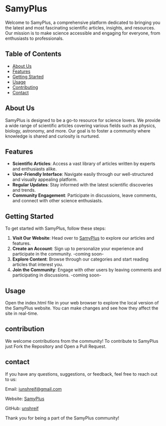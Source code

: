 # SamyPlus

Welcome to SamyPlus, a comprehensive platform dedicated to bringing you the latest and most fascinating scientific articles, insights, and resources. Our mission is to make science accessible and engaging for everyone, from enthusiasts to professionals.

## Table of Contents

- [About Us](#about-us)
- [Features](#features)
- [Getting Started](#getting-started)
- [Usage](#usage)
- [Contributing](#contributing)
- [Contact](#contact)

## About Us

SamyPlus is designed to be a go-to resource for science lovers. We provide a wide range of scientific articles covering various fields such as physics, biology, astronomy, and more. Our goal is to foster a community where knowledge is shared and curiosity is nurtured.

## Features

- **Scientific Articles**: Access a vast library of articles written by experts and enthusiasts alike.
- **User-Friendly Interface**: Navigate easily through our well-structured and visually appealing platform.
- **Regular Updates**: Stay informed with the latest scientific discoveries and trends.
- **Community Engagement**: Participate in discussions, leave comments, and connect with other science enthusiasts.

## Getting Started

To get started with SamyPlus, follow these steps:

1. **Visit Our Website**: Head over to [SamyPlus](https://unshreif.github.io/samyplus/) to explore our articles and features.
3. **Create an Account**: Sign up to personalize your experience and participate in the community. -coming soon-
4. **Explore Content**: Browse through our categories and start reading articles that interest you.
5. **Join the Community**: Engage with other users by leaving comments and participating in discussions. -coming soon-

## Usage

Open the index.html file in your web browser to explore the local version of the SamyPlus website. You can make changes and see how they affect the site in real-time.

## contribution

We welcome contributions from the community! To contribute to SamyPlus just Fork the Repository and Open a Pull Request.

## contact

If you have any questions, suggestions, or feedback, feel free to reach out to us:

Email: iunshreif@gmail.com

Website: [SamyPlus](https://unshreif.github.io/samyplus/)

GitHub: [unshreif](https://github.com/unshreif)

Thank you for being a part of the SamyPlus community!
